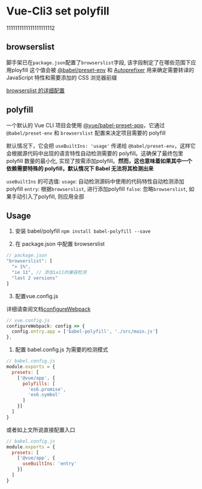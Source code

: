 <!--
 * @Author: your name
 * @Date: 2020-04-28 14:10:06
 * @LastEditTime: 2020-04-29 10:55:46
 * @LastEditors: Please set LastEditors
 * @Description: In User Settings Edit
 * @FilePath: \vue-codechos-templatec:\project\DOCS\VUE-CLI3 Polyfill.md
 -->
# Vue-Cli3 set polyfill
1111111111111111111112
## browserslist
脚手架已在`package.json`配置了`browserslist`字段, 该字段制定了在哪些范围下应用ployfill
这个值会被 [@babel/preset-env](https://babeljs.io/docs/en/next/babel-preset-env.html) 和 [Autoprefixer](https://github.com/postcss/autoprefixer)  用来确定需要转译的 JavaScript 特性和需要添加的 CSS 浏览器前缀

[browserslist 的详细配置](https://github.com/browserslist/browserslist)

## polyfill
一个默认的 Vue CLI 项目会使用 [@vue/babel-preset-app](https://github.com/vuejs/vue-cli/tree/dev/packages/%40vue/babel-preset-app)，它通过 `@babel/preset-env` 和 `browserslist` 配置来决定项目需要的 polyfill

默认情况下，它会把 `useBuiltIns: 'usage'` 传递给 `@babel/preset-env`，这样它会根据源代码中出现的语言特性自动检测需要的 polyfill。这确保了最终包里 polyfill 数量的最小化, 实现了按需添加polyfill。**然而，这也意味着如果其中一个依赖需要特殊的 polyfill，默认情况下 Babel 无法将其检测出来**

`useBuiltIns` 的可选值: 
`usage`: 自动检测源码中使用的代码特性自动检测添加polyfill
`entry`: 根据`browserslist`, 进行添加polyfill
`false`: 忽略`browserslist`, 如果手动引入了polyfill, 则应用全部

## Usage
1. 安装 babel/polyfill
`npm install babel-polyfill --save`

2. 在 package.json 中配置 browserslist 
```JavaScript
// package.json
"browserslist": [
  "> 1%",
  "ie 11", // 添加ie11的兼容检测
  "last 2 versions"
]
```
3. 配置vue.config.js

详细请查阅文档[configureWebpack](https://cli.vuejs.org/zh/guide/webpack.html#%E7%AE%80%E5%8D%95%E7%9A%84%E9%85%8D%E7%BD%AE%E6%96%B9%E5%BC%8F)
```JavaScript
// vue.config.js
configureWebpack: config => { 
  config.entry.app = ['babel-polyfill', './src/main.js']
},
```
1. 配置 babel.config.js 为需要的检测模式
```JavaScript
// babel.config.js
module.exports = {
  presets: [
    ['@vue/app', {
      polyfills: [
        'es6.promise',
        'es6.symbol'
      ]
    }]
  ]
}
```
或者如上文所说直接配置入口
```JavaScript
// babel.config.js
module.exports = {
  presets: [
    ['@vue/app', {
      useBuiltIns: 'entry'
    }]
  ]
}
```

